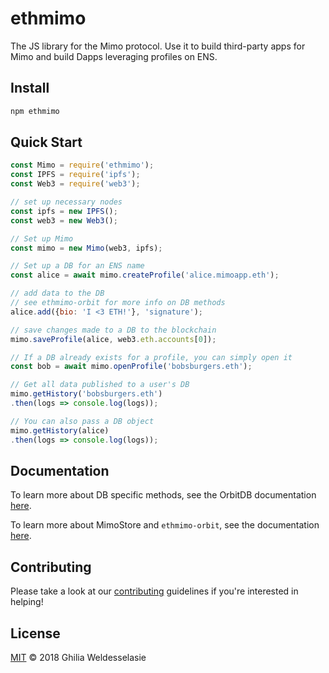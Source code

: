 # ethmimo
The JS library for the Mimo protocol. Use it to build third-party apps for Mimo and build Dapps leveraging profiles on ENS.

## Install
```sh
npm ethmimo
```

## Quick Start

```js
const Mimo = require('ethmimo');
const IPFS = require('ipfs');
const Web3 = require('web3');

// set up necessary nodes
const ipfs = new IPFS();
const web3 = new Web3();

// Set up Mimo
const mimo = new Mimo(web3, ipfs);

// Set up a DB for an ENS name
const alice = await mimo.createProfile('alice.mimoapp.eth');

// add data to the DB
// see ethmimo-orbit for more info on DB methods
alice.add({bio: 'I <3 ETH!'}, 'signature');

// save changes made to a DB to the blockchain
mimo.saveProfile(alice, web3.eth.accounts[0]);

// If a DB already exists for a profile, you can simply open it
const bob = await mimo.openProfile('bobsburgers.eth');

// Get all data published to a user's DB
mimo.getHistory('bobsburgers.eth')
.then(logs => console.log(logs));

// You can also pass a DB object
mimo.getHistory(alice)
.then(logs => console.log(logs));
```

## Documentation

To learn more about DB specific methods, see the OrbitDB documentation [here](https://github.com/orbitdb/orbit-db).

To learn more about MimoStore and `ethmimo-orbit`, see the documentation [here](https://github.com/ethmimo/mimo-orbit).

## Contributing
Please take a look at our [contributing](CONTRIBUTING.md) guidelines if you're interested in helping!


## License

[MIT](LICENSE) © 2018 Ghilia Weldesselasie
